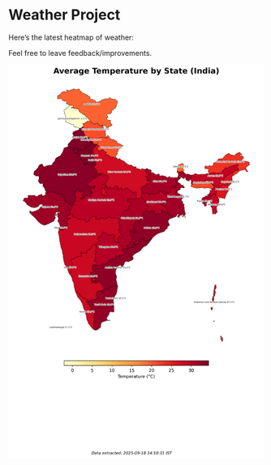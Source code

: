 # Weather Project

Here’s the latest heatmap of weather:

Feel free to leave feedback/improvements.

![India Heatmap](docs/assets/india_heatmap.png?v=CBC581)
